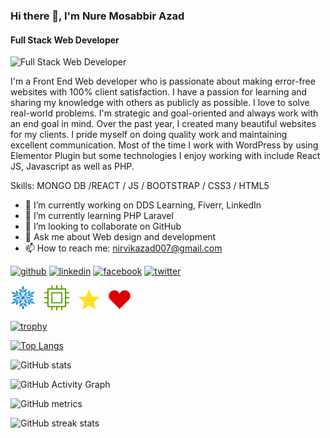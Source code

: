 ### Hi there 👋, I'm Nure Mosabbir Azad
#### Full Stack Web Developer
![Full Stack Web Developer](https://media.licdn.com/dms/image/D5616AQEAp2NEOHdfrA/profile-displaybackgroundimage-shrink_350_1400/0/1664527636797?e=1678924800&v=beta&t=jJB7AoQQeK9ba02ZbRcOmiC2k33CX2ExtSmI3OFckPE)

I'm a Front End Web developer who is passionate about making error-free websites with 100% client satisfaction. I have a passion for learning and sharing my knowledge with others as publicly as possible. I love to solve real-world problems. I'm strategic and goal-oriented and always work with an end goal in mind. Over the past year, I created many beautiful websites for my clients. I pride myself on doing quality work and maintaining excellent communication. Most of the time I work with WordPress by using Elementor Plugin but some technologies I enjoy working with include  React JS, Javascript as well as PHP.

Skills: MONGO DB /REACT / JS / BOOTSTRAP / CSS3 / HTML5

- 🔭 I’m currently working on DDS Learning, Fiverr, LinkedIn  
- 🌱 I’m currently learning PHP Laravel 
- 👯 I’m looking to collaborate on GitHub  
- 💬 Ask me about Web design and development  
- 📫 How to reach me: nirvikazad007@gmail.com 


[<img src='https://cdn.jsdelivr.net/npm/simple-icons@3.0.1/icons/github.svg' alt='github' height='40'>](https://github.com/nirvikazad007)  [<img src='https://cdn.jsdelivr.net/npm/simple-icons@3.0.1/icons/linkedin.svg' alt='linkedin' height='40'>](https://www.linkedin.com/in/nure-mosabbir-azad/)  [<img src='https://cdn.jsdelivr.net/npm/simple-icons@3.0.1/icons/facebook.svg' alt='facebook' height='40'>](https://www.facebook.com/nirvikazad007 )  [<img src='https://cdn.jsdelivr.net/npm/simple-icons@3.0.1/icons/twitter.svg' alt='twitter' height='40'>](https://twitter.com/nirvik_azad)  

<a href='https://archiveprogram.github.com/'><img src='https://raw.githubusercontent.com/acervenky/animated-github-badges/master/assets/acbadge.gif' width='40' height='40'></a> <a href='https://docs.github.com/en/developers'><img src='https://raw.githubusercontent.com/acervenky/animated-github-badges/master/assets/devbadge.gif' width='40' height='40'></a> <a href='https://stars.github.com/'><img src='https://raw.githubusercontent.com/acervenky/animated-github-badges/master/assets/starbadge.gif' width='35' height='35'></a> <a href='https://docs.github.com/en/github/supporting-the-open-source-community-with-github-sponsors'><img src='https://raw.githubusercontent.com/acervenky/animated-github-badges/master/assets/sponsorbadge.gif' width='35' height='35'></a> 

[![trophy](https://github-profile-trophy.vercel.app/?username=nirvikazad007)](https://github.com/ryo-ma/github-profile-trophy)

[![Top Langs](https://github-readme-stats.vercel.app/api/top-langs/?username=nirvikazad007)](https://github.com/anuraghazra/github-readme-stats)

![GitHub stats](https://github-readme-stats.vercel.app/api?username=nirvikazad007&show_icons=true)  

![GitHub Activity Graph](https://activity-graph.herokuapp.com/graph?username=nirvikazad007)  

![GitHub metrics](https://metrics.lecoq.io/nirvikazad007)  

![GitHub streak stats](https://streak-stats.demolab.com/?user=nirvikazad007)  

